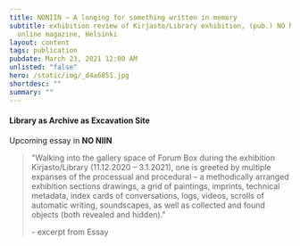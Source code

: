 ```yaml
---
title: NONIIN ~ A longing for something written in memory
subtitle: exhibition review of Kirjasto/Library exhibition, (pub.) NO NIIN
  online magazine, Helsinki
layout: content
tags: publication
pubdate: March 23, 2021 12:00 AM
unlisted: "false"
hero: /static/img/_d4a6851.jpg
shortdesc: ""
summary: ""
---
```

#### Library as Archive as Excavation Site

Upcoming essay in **NO NIIN**

> "Walking into the gallery space of Forum Box during the exhibition Kirjasto/Library (11.12.2020 – 3.1.2021), one is greeted by multiple expanses of the processual and procedural – a methodically arranged exhibition sections drawings, a grid of paintings, imprints, technical metadata, index cards of conversations, logs, videos, scrolls of automatic writing, soundscapes, as well as collected and found objects (both revealed and hidden)."
>
> \- excerpt from Essay